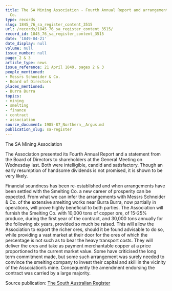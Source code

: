 ```yaml
---
title: The SA Mining Association - Fourth Annual Report and arrangements with Smelting
  Co.
type: records
slug: 1845_76_sa_register_content_3515
url: /records/1845_76_sa_register_content_3515/
record_id: 1845_76_sa_register_content_3515
date: '1849-04-21'
date_display: null
volume: null
issue_number: null
page: 2 & 3
article_type: news
issue_reference: 21 April 1849, pages 2 & 3
people_mentioned:
- Messrs Schneider & Co.
- Board of Directors
places_mentioned:
- Burra Burra
topics:
- mining
- smelting
- finance
- contract
- association
source_document: 1985-87_Northern__Argus.md
publication_slug: sa-register
---
```


The SA Mining Association

The Association presented its Fourth Annual Report and a statement from the Board of Directors to shareholders at the General Meeting on Wednesday last.  Both were intelligible, candid and satisfactory.  Though an early resumption of handsome dividends is not promised, it is shown to be very likely.

Financial soundness has been re-established and when arrangements have been settled with the Smelting Co. a new career of prosperity can be expected.  From what we can infer the arrangements with Messrs Schneider & Co. of the extensive smelting works near Burra Burra, now partially in operations, will prove highly beneficial to both parties.  The Association will furnish the Smelting Co. with 10,000 tons of copper ore, of 15-25% produce, during the first year of the contract, and 30,000 tons annually for the following six years, provided so much be raised.  This will allow the Association to export the richer ores, should it be found advisable to do so, while providing a vast market at their door for the ores of which the percentage is not such as to bear the heavy transport costs.  They will deliver the ores and take as payment merchantable copper at a price proportioned to the current market value.  Some have criticised the long term commitment made, but some such arrangement was surely needed to convince the smelting company to invest their capital and skill in the vicinity of the Association’s mine.  Consequently the amendment endorsing the contract was carried by a large majority.

Source publication: [The South Australian Register](/publications/sa-register/)
